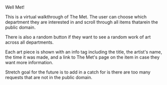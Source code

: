 Well Met!

This is a virtual walkthrough of The Met. The user can choose which department they are interested in and scroll through all items thatarein the public domain.

There is also a random button if they want to see a random work of art across all departments.

Each art piece is shown with an info tag including the title, the artist's name, the time it was made, and a link to The Met's page on the item in case they want more information.

Stretch goal for the future is to add in a catch for is there are too many requests that are not in the public domain.